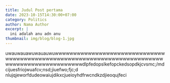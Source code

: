 ```yaml
---
title: Judul Post pertama
date: 2023-10-15T14:30:00+07:00
category: Politics
author: Nama Author
excerpt: |
  ini adalah anu adn anu 
thumbnail: img/blog/blog-1.jpg
---
```

uwauwauawuwauauwuwwwwwwwwwwwwwwwwwwwwwwwwwwwwwwwwwwwwwwwwwwwwwwwwwwwwwwwwwwwwwwwwwwwwwwwwwwwwwwwwwwwwwwwwwwwwwwdlpfedopslkefopckedsopdkjcvsmc;/mdcijuesfriojwuafcv;nsd;jiuefwo;fjc;d nlujqjeworfdudeowaiujdikxcjueioyhdfrwcndkzdjieoqujfeci